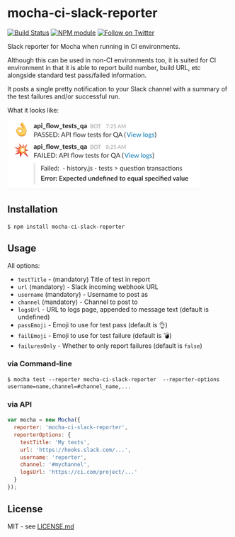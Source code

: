 # mocha-ci-slack-reporter

[![Build Status](https://secure.travis-ci.org/hiddentao/mocha-ci-slack-reporter.png)](http://travis-ci.org/hiddentao/mocha-ci-slack-reporter)
[![NPM module](https://badge.fury.io/js/mocha-ci-slack-reporter.png)](https://badge.fury.io/js/mocha-ci-slack-reporter)
[![Follow on Twitter](https://img.shields.io/twitter/url/http/shields.io.svg?style=social&label=Follow&maxAge=2592000)](https://twitter.com/hiddentao)

Slack reporter for Mocha when running in CI environments.

Although this can be used in non-CI environments too, it is suited for CI
environment in that it is able to report build number, build URL, etc alongside
standard test pass/failed information.

It posts a single pretty notification to your Slack channel with a summary of
the test failures and/or successful run.

What it looks like:

![Slack screenshot](screenshot.png)

## Installation

```shell
$ npm install mocha-ci-slack-reporter
```

## Usage

All options:

* `testTitle` - (mandatory) Title of test in report
* `url` (mandatory) - Slack incoming webhook URL
* `username` (mandatory) - Username to post as
* `channel` (mandatory) - Channel to post to
* `logsUrl` - URL to logs page, appended to message text (default is undefined)
* `passEmoji` - Emoji to use for test pass (default is :ok_hand:)
* `failEmoji` - Emoji to use for test failure (default is :bomb:)
* `failuresOnly` - Whether to only report failures (default is `false`)

### via Command-line

```shell
$ mocha test --reporter mocha-ci-slack-reporter  --reporter-options username=name,channel=#channel_name,...
```

### via API

```javascript
var mocha = new Mocha({
  reporter: 'mocha-ci-slack-reporter',
  reporterOptions: {
    testTitle: 'My tests',
    url: 'https://hooks.slack.com/...',
    username: 'reporter',
    channel: '#mychannel',
    logsUrl: 'https://ci.com/project/...'
  }
});
```

## License

MIT - see [LICENSE.md](LICENSE.md)
